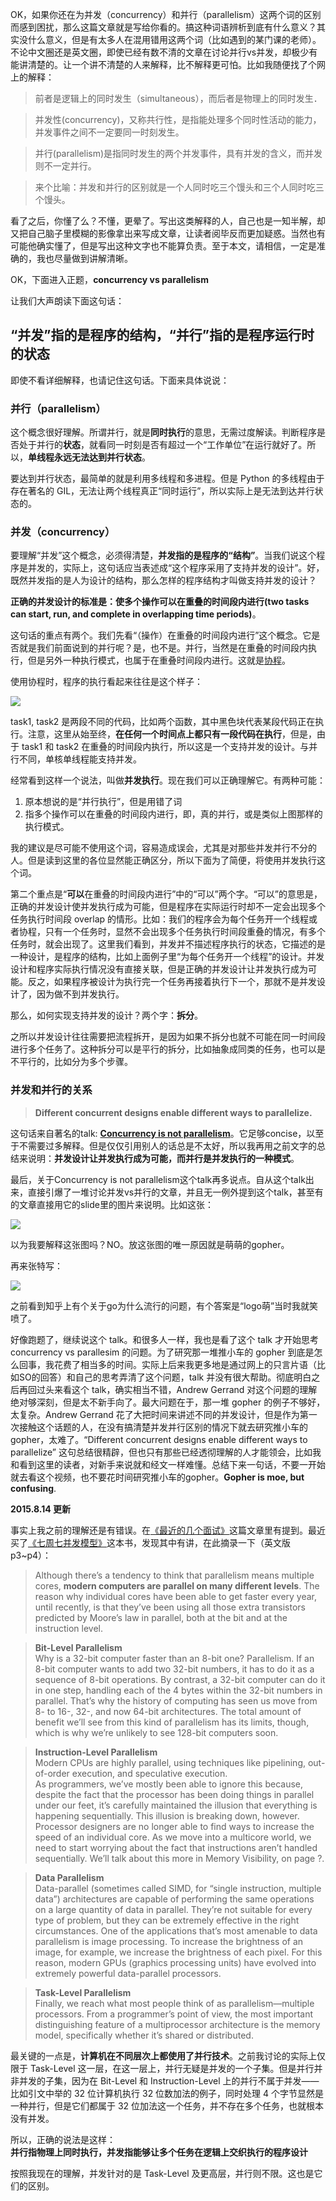 OK，如果你还在为并发（concurrency）和并行（parallelism）这两个词的区别而感到困扰，那么这篇文章就是写给你看的。搞这种词语辨析到底有什么意义？其实没什么意义，但是有太多人在混用错用这两个词（比如遇到的某门课的老师）。不论中文圈还是英文圈，即使已经有数不清的文章在讨论并行vs并发，却极少有能讲清楚的。让一个讲不清楚的人来解释，比不解释更可怕。比如我随便找了个网上的解释：

>前者是逻辑上的同时发生（simultaneous），而后者是物理上的同时发生．

>并发性(concurrency)，又称共行性，是指能处理多个同时性活动的能力，并发事件之间不一定要同一时刻发生。

>并行(parallelism)是指同时发生的两个并发事件，具有并发的含义，而并发则不一定并行。

>来个比喻：并发和并行的区别就是一个人同时吃三个馒头和三个人同时吃三个馒头。

看了之后，你懂了么？不懂，更晕了。写出这类解释的人，自己也是一知半解，却又把自己脑子里模糊的影像拿出来写成文章，让读者阅毕反而更加疑惑。当然也有可能他确实懂了，但是写出这种文字也不能算负责。至于本文，请相信，一定是准确的，我也尽量做到讲解清晰。

OK，下面进入正题，**concurrency vs parallelism**

让我们大声朗读下面这句话：

## “并发”指的是程序的结构，“并行”指的是程序运行时的状态

即使不看详细解释，也请记住这句话。下面来具体说说：

### 并行（parallelism）

这个概念很好理解。所谓并行，就是**同时执行**的意思，无需过度解读。判断程序是否处于并行的**状态**，就看同一时刻是否有超过一个“工作单位”在运行就好了。所以，**单线程永远无法达到并行状态**。

要达到并行状态，最简单的就是利用多线程和多进程。但是 Python 的多线程由于存在著名的 GIL，无法让两个线程真正“同时运行”，所以实际上是无法到达并行状态的。

### 并发（concurrency）
要理解“并发”这个概念，必须得清楚，**并发指的是程序的“结构”**。当我们说这个程序是并发的，实际上，这句话应当表述成“这个程序采用了支持并发的设计”。好，既然并发指的是人为设计的结构，那么怎样的程序结构才叫做支持并发的设计？

**正确的并发设计的标准是：使多个操作可以在重叠的时间段内进行(two tasks can start, run, and complete in overlapping time periods)**。

这句话的重点有两个。我们先看“（操作）在重叠的时间段内进行”这个概念。它是否就是我们前面说到的并行呢？是，也不是。并行，当然是在重叠的时间段内执行，但是另外一种执行模式，也属于在重叠时间段内进行。这就是[协程][1]。

使用协程时，程序的执行看起来往往是这个样子：

![](/media/content/BlogPost/images/coroutine.jpg)

task1, task2 是两段不同的代码，比如两个函数，其中黑色块代表某段代码正在执行。注意，这里从始至终，**在任何一个时间点上都只有一段代码在执行**，但是，由于 task1 和 task2 在重叠的时间段内执行，所以这是一个支持并发的设计。与并行不同，单核单线程能支持并发。

经常看到这样一个说法，叫做**并发执行**。现在我们可以正确理解它。有两种可能：

1. 原本想说的是“并行执行”，但是用错了词
2. 指多个操作可以在重叠的时间段内进行，即，真的并行，或是类似上图那样的执行模式。

我的建议是尽可能不使用这个词，容易造成误会，尤其是对那些并发并行不分的人。但是读到这里的各位显然能正确区分，所以下面为了简便，将使用并发执行这个词。

第二个重点是“**可以**在重叠的时间段内进行”中的“可以”两个字。“可以”的意思是，正确的并发设计使并发执行成为可能，但是程序在实际运行时却不一定会出现多个任务执行时间段 overlap 的情形。比如：我们的程序会为每个任务开一个线程或者协程，只有一个任务时，显然不会出现多个任务执行时间段重叠的情况，有多个任务时，就会出现了。这里我们看到，并发并不描述程序执行的状态，它描述的是一种设计，是程序的结构，比如上面例子里“为每个任务开一个线程”的设计。并发设计和程序实际执行情况没有直接关联，但是正确的并发设计让并发执行成为可能。反之，如果程序被设计为执行完一个任务再接着执行下一个，那就不是并发设计了，因为做不到并发执行。

那么，如何实现支持并发的设计？两个字：**拆分**。

之所以并发设计往往需要把流程拆开，是因为如果不拆分也就不可能在同一时间段进行多个任务了。这种拆分可以是平行的拆分，比如抽象成同类的任务，也可以是不平行的，比如分为多个步骤。

### 并发和并行的关系

> **Different concurrent designs enable different ways to parallelize.**

这句话来自著名的talk: [**Concurrency is not parallelism**][2]。它足够concise，以至于不需要过多解释。但是仅仅引用别人的话总是不太好，所以我再用之前文字的总结来说明：**并发设计让并发执行成为可能，而并行是并发执行的一种模式**。

最后，关于Concurrency is not parallelism这个talk再多说点。自从这个talk出来，直接引爆了一堆讨论并发vs并行的文章，并且无一例外提到这个talk，甚至有的文章直接用它的slide里的图片来说明。比如这张：

![](/media/content/BlogPost/images/gophercomplex0.jpg)

以为我要解释这张图吗？NO。放这张图的唯一原因就是萌萌的gopher。

再来张特写：

![](/media/content/BlogPost/images/gopher.png)

之前看到知乎上有个关于go为什么流行的问题，有个答案是“logo萌”当时我就笑喷了。

好像跑题了，继续说这个 talk。和很多人一样，我也是看了这个 talk 才开始思考 concurrency vs parallesim 的问题。为了研究那一堆推小车的 gopher 到底是怎么回事，我花费了相当多的时间。实际上后来我更多地是通过网上的只言片语（比如SO的回答）和自己的思考弄清了这个问题，talk 并没有很大帮助。彻底明白之后再回过头来看这个 talk，确实相当不错，Andrew Gerrand 对这个问题的理解绝对够深刻，但是太不新手向了。最大问题在于，那一堆 gopher 的例子不够好，太复杂。Andrew Gerrand 花了大把时间来讲述不同的并发设计，但是作为第一次接触这个话题的人，在没有搞清楚并发并行区别的情况下就去研究推小车的 gopher，太难了。“Different concurrent designs enable different ways to parallelize” 这句总结很精辟，但也只有那些已经透彻理解的人才能领会，比如我和看到这里的读者，对新手来说就和经文一样难懂。总结下来一句话，不要一开始就去看这个视频，也不要花时间研究推小车的gopher。**Gopher is moe, but confusing**.

**2015.8.14 更新**

事实上我之前的理解还是有错误。在[《最近的几个面试》][4]这篇文章里有提到。最近买了[《七周七并发模型》][3]这本书，发现其中有讲，在此摘录一下（英文版 p3~p4）：

>Although there’s a tendency to think that parallelism means multiple cores,
**modern computers are parallel on many different levels**. The reason why
individual cores have been able to get faster every year, until recently, is that
they’ve been using all those extra transistors predicted by Moore’s law in
parallel, both at the bit and at the instruction level.

>**Bit-Level Parallelism**  
Why is a 32-bit computer faster than an 8-bit one? Parallelism. If an 8-bit
computer wants to add two 32-bit numbers, it has to do it as a sequence of
8-bit operations. By contrast, a 32-bit computer can do it in one step, handling
each of the 4 bytes within the 32-bit numbers in parallel.
That’s why the history of computing has seen us move from 8- to 16-, 32-,
and now 64-bit architectures. The total amount of benefit we’ll see from this
kind of parallelism has its limits, though, which is why we’re unlikely to see
128-bit computers soon.

>**Instruction-Level Parallelism**  
Modern CPUs are highly parallel, using techniques like pipelining, out-of-order
execution, and speculative execution.  
As programmers, we’ve mostly been able to ignore this because, despite the
fact that the processor has been doing things in parallel under our feet, it’s
carefully maintained the illusion that everything is happening sequentially.
This illusion is breaking down, however. Processor designers are no longer
able to find ways to increase the speed of an individual core. As we move into
a multicore world, we need to start worrying about the fact that instructions
aren’t handled sequentially. We’ll talk about this more in Memory Visibility,
on page ?.

>**Data Parallelism**  
Data-parallel (sometimes called SIMD, for “single instruction, multiple data”)
architectures are capable of performing the same operations on a large
quantity of data in parallel. They’re not suitable for every type of problem,
but they can be extremely effective in the right circumstances.
One of the applications that’s most amenable to data parallelism is image
processing. To increase the brightness of an image, for example, we increase
the brightness of each pixel. For this reason, modern GPUs (graphics processing
units) have evolved into extremely powerful data-parallel processors.

>**Task-Level Parallelism**  
Finally, we reach what most people think of as parallelism—multiple processors.
From a programmer’s point of view, the most important distinguishing
feature of a multiprocessor architecture is the memory model, specifically
whether it’s shared or distributed.

最关键的一点是，**计算机在不同层次上都使用了并行技术**。之前我讨论的实际上仅限于 Task-Level 这一层，在这一层上，并行无疑是并发的一个子集。但是并行并非并发的子集，因为在 Bit-Level 和 Instruction-Level 上的并行不属于并发——比如引文中举的 32 位计算机执行 32 位数加法的例子，同时处理 4 个字节显然是一种并行，但是它们都属于 32 位加法这一个任务，并不存在多个任务，也就根本没有并发。

所以，正确的说法是这样：  
**并行指物理上同时执行，并发指能够让多个任务在逻辑上交织执行的程序设计**

按照我现在的理解，并发针对的是 Task-Level 及更高层，并行则不限。这也是它们的区别。

[1]: http://zh.wikipedia.org/wiki/协程
[2]: http://blog.golang.org/concurrency-is-not-parallelism
[3]: https://pragprog.com/book/pb7con/seven-concurrency-models-in-seven-weeks
[4]: https://laike9m.com/blog/zui-jin-de-ji-ge-mian-shi,71/
